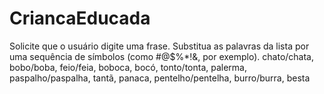 # CriancaEducada
Solicite que o usuário digite uma frase. Substitua as palavras da lista por uma sequência de símbolos (como #@$%*!&amp;, por exemplo).  chato/chata, bobo/boba, feio/feia, boboca, bocó, tonto/tonta, palerma, paspalho/paspalha, tantã, panaca, pentelho/pentelha, burro/burra, besta

